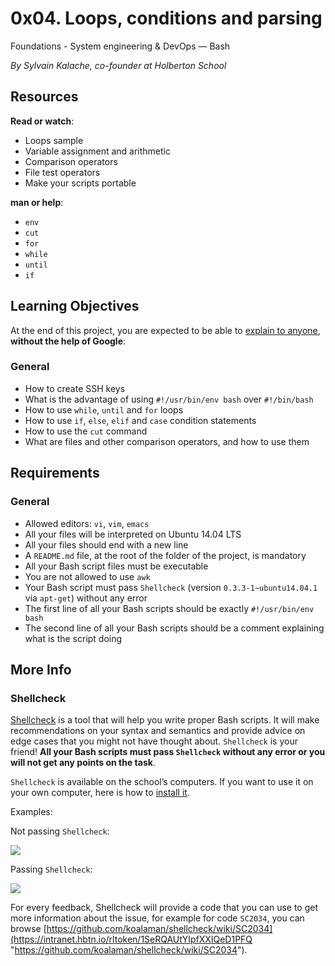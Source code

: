 
# 0x04. Loops, conditions and parsing

Foundations - System engineering & DevOps ― Bash[](https://intranet.hbtn.io/projects/251#)

_By Sylvain Kalache, co-founder at Holberton School_

## Resources

**Read or watch**:

 - Loops sample
- Variable assignment and arithmetic
- Comparison operators
- File test operators
- Make your scripts portable

**man or help**:
-   `env`
-   `cut`
-   `for`
-   `while`
-   `until`
-   `if`


## Learning Objectives

At the end of this project, you are expected to be able to  [explain to anyone](https://intranet.hbtn.io/rltoken/gshUY8R5dEKQKBBvTTGAbQ "explain to anyone"),  **without the help of Google**:

### General

-   How to create SSH keys
-   What is the advantage of using  `#!/usr/bin/env bash`  over  `#!/bin/bash`
-   How to use  `while`,  `until`  and  `for`  loops
-   How to use  `if`,  `else`,  `elif`  and  `case`  condition statements
-   How to use the  `cut`  command
-   What are files and other comparison operators, and how to use them

## Requirements

### General

-   Allowed editors:  `vi`,  `vim`,  `emacs`
-   All your files will be interpreted on Ubuntu 14.04 LTS
-   All your files should end with a new line
-   A  `README.md`  file, at the root of the folder of the project, is mandatory
-   All your Bash script files must be executable
-   You are not allowed to use  `awk`
-   Your Bash script must pass  `Shellcheck`  (version  `0.3.3-1~ubuntu14.04.1`  via  `apt-get`) without any error
-   The first line of all your Bash scripts should be exactly  `#!/usr/bin/env bash`
-   The second line of all your Bash scripts should be a comment explaining what is the script doing

## More Info

### Shellcheck

[Shellcheck](https://intranet.hbtn.io/rltoken/E7Pr2zeM3cdY5-C0HKwtbw "Shellcheck")  is a tool that will help you write proper Bash scripts. It will make recommendations on your syntax and semantics and provide advice on edge cases that you might not have thought about.  `Shellcheck`  is your friend!  **All your Bash scripts must pass  `Shellcheck`  without any error or you will not get any points on the task**.

`Shellcheck`  is available on the school’s computers. If you want to use it on your own computer, here is how to  [install it](https://intranet.hbtn.io/rltoken/SOX0HZTMgzHbcxrvU1X4hw "install it").

Examples:

Not passing  `Shellcheck`:  
  
![](https://s3.amazonaws.com/intranet-projects-files/holbertonschool-sysadmin_devops/251/Vxotqyj.png)

Passing  `Shellcheck`:  
  
![](https://s3.amazonaws.com/intranet-projects-files/holbertonschool-sysadmin_devops/251/ubHWxDU.png)

For every feedback, Shellcheck will provide a code that you can use to get more information about the issue, for example for code  `SC2034`, you can browse  [https://github.com/koalaman/shellcheck/wiki/SC2034](https://intranet.hbtn.io/rltoken/1SeRQAUtYIpfXXIQeD1PFQ "https://github.com/koalaman/shellcheck/wiki/SC2034").